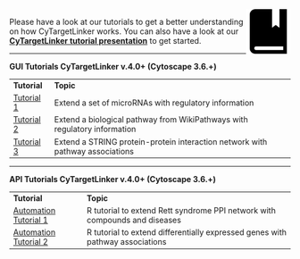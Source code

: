 <img src="images/tutorials-icon.png" width="80" align="right"/>

Please have a look at our tutorials to get a better understanding on how CyTargetLinker works. You can also have a look at our [**CyTargetLinker tutorial presentation**](https://cytargetlinker.github.io/cytoscape-tutorials/presentations/cytargetlinker) to get started.

***

**GUI Tutorials CyTargetLinker v.4.0+ (Cytoscape 3.6.+)**
<table>
<tr>
<td><b>Tutorial</b></td><td><b>Topic</b></td>
</tr>
<tr>
<td><a href="pages/tutorial1">Tutorial 1<a/></td><td>Extend a set of microRNAs with regulatory information</td>
</tr>
<tr>
<td><a href="pages/tutorial2">Tutorial 2</a></td><td>Extend a biological pathway from WikiPathways with regulatory information</td>
</tr>
<tr>
<td><a href="pages/tutorial3">Tutorial 3</a></td><td>Extend a STRING protein-protein interaction network with pathway associations</td>
</tr>
</table>

***

**API Tutorials CyTargetLinker v.4.0+ (Cytoscape 3.6.+)**
<table>
<tr>
<td><b>Tutorial</b></td><td><b>Topic</b></td>
</tr>
<tr>
<td><a href="https://github.com/CyTargetLinker/cytargetlinker-tutorials/tree/master/R/UseCase1">Automation Tutorial 1</a></td><td>R tutorial to extend Rett syndrome PPI network with compounds and diseases</td>
</tr>
<tr>
<td><a href="https://github.com/CyTargetLinker/cytargetlinker-tutorials/tree/master/R/UseCase2">Automation Tutorial 2</a></td><td>R tutorial to extend differentially expressed genes with pathway associations</td>
</tr>
</table>

